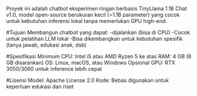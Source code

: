 Proyek ini adalah chatbot eksperimen ringan berbasis TinyLlama 1.1B Chat v1.0, model open-source berukuran kecil (~1.1B parameter) yang cocok untuk kebutuhan inferensi lokal tanpa memerlukan GPU high-end.

#Tujuan
Membangun chatbot yang dapat: 
-dijalankan (bisa di CPU)
-Cocok untuk pelatihan LLM lokal
-Bisa dikembangkan untuk kebutuhan spesifik (tanya jawab, edukasi anak, dsb)

#Spesifikasi Minimum
CPU: Intel i5 atau AMD Ryzen 5 ke atas
RAM: 4 GB (8 GB disarankan)
OS: Linux, macOS, atau Windows
Opsional GPU: RTX 3050/3060 untuk inference lebih cepat

#Lisensi
Model: Apache License 2.0
Kode: Bebas digunakan untuk keperluan edukasi dan riset
